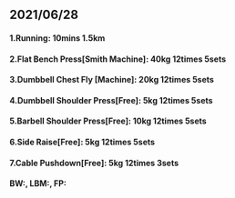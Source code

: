 ## 2021/06/28

#### 1.Running: 10mins 1.5km
#### 2.Flat Bench Press\[Smith Machine\]: 40kg 12times 5sets
#### 3.Dumbbell Chest Fly \[Machine\]: 20kg 12times 5sets
#### 4.Dumbbell Shoulder Press\[Free\]: 5kg 12times 5sets
#### 5.Barbell Shoulder Press\[Free\]: 10kg 12times 5sets
#### 6.Side Raise\[Free\]: 5kg 12times 5sets
#### 7.Cable Pushdown\[Free\]: 5kg 12times 3sets
#### BW:, LBM:, FP:
